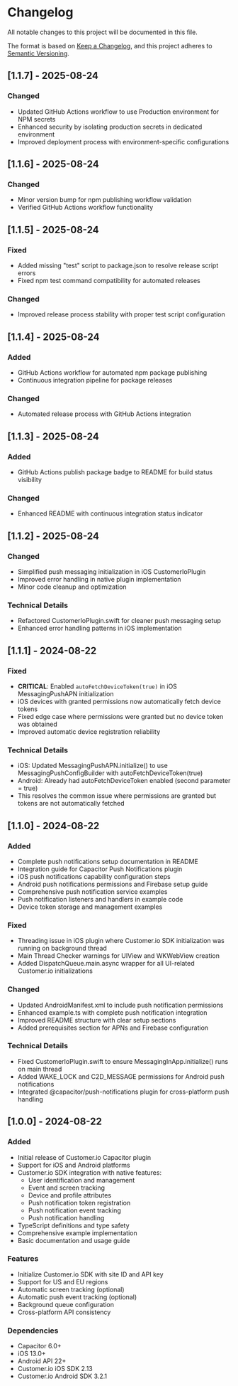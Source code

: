 # Changelog

All notable changes to this project will be documented in this file.

The format is based on [Keep a Changelog](https://keepachangelog.com/en/1.0.0/),
and this project adheres to [Semantic Versioning](https://semver.org/spec/v2.0.0.html).

## [1.1.7] - 2025-08-24

### Changed
- Updated GitHub Actions workflow to use Production environment for NPM secrets
- Enhanced security by isolating production secrets in dedicated environment
- Improved deployment process with environment-specific configurations

## [1.1.6] - 2025-08-24

### Changed
- Minor version bump for npm publishing workflow validation
- Verified GitHub Actions workflow functionality

## [1.1.5] - 2025-08-24

### Fixed
- Added missing "test" script to package.json to resolve release script errors
- Fixed npm test command compatibility for automated releases

### Changed
- Improved release process stability with proper test script configuration

## [1.1.4] - 2025-08-24

### Added
- GitHub Actions workflow for automated npm package publishing
- Continuous integration pipeline for package releases

### Changed
- Automated release process with GitHub Actions integration

## [1.1.3] - 2025-08-24

### Added
- GitHub Actions publish package badge to README for build status visibility

### Changed
- Enhanced README with continuous integration status indicator

## [1.1.2] - 2025-08-24

### Changed
- Simplified push messaging initialization in iOS CustomerIoPlugin
- Improved error handling in native plugin implementation
- Minor code cleanup and optimization

### Technical Details
- Refactored CustomerIoPlugin.swift for cleaner push messaging setup
- Enhanced error handling patterns in iOS implementation

## [1.1.1] - 2024-08-22

### Fixed
- **CRITICAL**: Enabled `autoFetchDeviceToken(true)` in iOS MessagingPushAPN initialization
- iOS devices with granted permissions now automatically fetch device tokens
- Fixed edge case where permissions were granted but no device token was obtained
- Improved automatic device registration reliability

### Technical Details
- iOS: Updated MessagingPushAPN.initialize() to use MessagingPushConfigBuilder with autoFetchDeviceToken(true)
- Android: Already had autoFetchDeviceToken enabled (second parameter = true)
- This resolves the common issue where permissions are granted but tokens are not automatically fetched

## [1.1.0] - 2024-08-22

### Added
- Complete push notifications setup documentation in README
- Integration guide for Capacitor Push Notifications plugin
- iOS push notifications capability configuration steps
- Android push notifications permissions and Firebase setup guide
- Comprehensive push notification service examples
- Push notification listeners and handlers in example code
- Device token storage and management examples

### Fixed
- Threading issue in iOS plugin where Customer.io SDK initialization was running on background thread
- Main Thread Checker warnings for UIView and WKWebView creation
- Added DispatchQueue.main.async wrapper for all UI-related Customer.io initializations

### Changed
- Updated AndroidManifest.xml to include push notification permissions
- Enhanced example.ts with complete push notification integration
- Improved README structure with clear setup sections
- Added prerequisites section for APNs and Firebase configuration

### Technical Details
- Fixed CustomerIoPlugin.swift to ensure MessagingInApp.initialize() runs on main thread
- Added WAKE_LOCK and C2D_MESSAGE permissions for Android push notifications
- Integrated @capacitor/push-notifications plugin for cross-platform push handling

## [1.0.0] - 2024-08-22

### Added
- Initial release of Customer.io Capacitor plugin
- Support for iOS and Android platforms
- Customer.io SDK integration with native features:
  - User identification and management
  - Event and screen tracking
  - Device and profile attributes
  - Push notification token registration
  - Push notification event tracking
  - Push notification handling
- TypeScript definitions and type safety
- Comprehensive example implementation
- Basic documentation and usage guide

### Features
- Initialize Customer.io SDK with site ID and API key
- Support for US and EU regions
- Automatic screen tracking (optional)
- Automatic push event tracking (optional)
- Background queue configuration
- Cross-platform API consistency

### Dependencies
- Capacitor 6.0+
- iOS 13.0+
- Android API 22+
- Customer.io iOS SDK 2.13
- Customer.io Android SDK 3.2.1